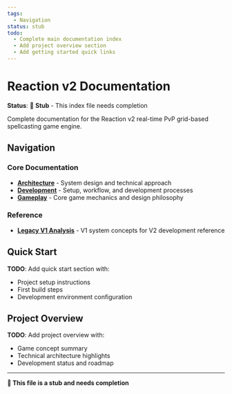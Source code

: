 ```yaml
---
tags:
  - Navigation
status: stub
todo:
  - Complete main documentation index
  - Add project overview section
  - Add getting started quick links
---
```


# Reaction v2 Documentation

**Status**: 🚧 **Stub** - This index file needs completion

Complete documentation for the Reaction v2 real-time PvP grid-based spellcasting game engine.

## Navigation

### Core Documentation
- [**Architecture**](architecture/architecture.md) - System design and technical approach
- [**Development**](development/development.md) - Setup, workflow, and development processes  
- [**Gameplay**](gameplay/gameplay.md) - Core game mechanics and design philosophy

### Reference
- [**Legacy V1 Analysis**](legacy/legacy.md) - V1 system concepts for V2 development reference

## Quick Start

**TODO**: Add quick start section with:
- Project setup instructions
- First build steps
- Development environment configuration

## Project Overview

**TODO**: Add project overview with:
- Game concept summary
- Technical architecture highlights
- Development status and roadmap

---

**🚧 This file is a stub and needs completion**